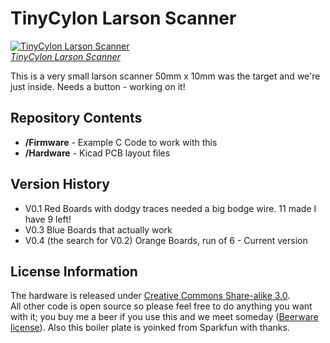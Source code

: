 TinyCylon Larson Scanner
===========================
[![TinyCylon Larson Scanner](https://github.com/phenoptix/TinyCylon/blob/master/Cylon%20Revisions.jpg?raw=true)  
*TinyCylon Larson Scanner*](https://www.sparkfun.com/products/11859)

This is a very small larson scanner 50mm x 10mm was the target and we're just inside. Needs a button - working on it! 

Repository Contents
-------------------
* **/Firmware** - Example C Code to work with this 
* **/Hardware** - Kicad PCB layout files

Version History
---------------
* V0.1 Red Boards with dodgy traces needed a big bodge wire. 11 made I have 9 left!
* V0.3 Blue Boards that actually work
* V0.4 (the search for V0.2) Orange Boards, run of 6 - Current version


License Information
-------------------
The hardware is released under [Creative Commons Share-alike 3.0](http://creativecommons.org/licenses/by-sa/3.0/).  
All other code is open source so please feel free to do anything you want with it; you buy me a beer if you use this and we meet someday ([Beerware license](http://en.wikipedia.org/wiki/Beerware)).
Also this boiler plate is yoinked from Sparkfun with thanks.
